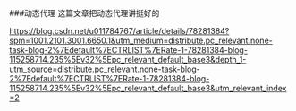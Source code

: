 ###动态代理 这篇文章把动态代理讲挺好的

https://blog.csdn.net/u011784767/article/details/78281384?spm=1001.2101.3001.6650.1&utm_medium=distribute.pc_relevant.none-task-blog-2%7Edefault%7ECTRLIST%7ERate-1-78281384-blog-115258714.235%5Ev32%5Epc_relevant_default_base3&depth_1-utm_source=distribute.pc_relevant.none-task-blog-2%7Edefault%7ECTRLIST%7ERate-1-78281384-blog-115258714.235%5Ev32%5Epc_relevant_default_base3&utm_relevant_index=2    